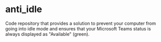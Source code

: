 # anti_idle
Code repository that provides a solution to prevent your computer from going into idle mode and ensures that your Microsoft Teams status is always displayed as "Available" (green).
